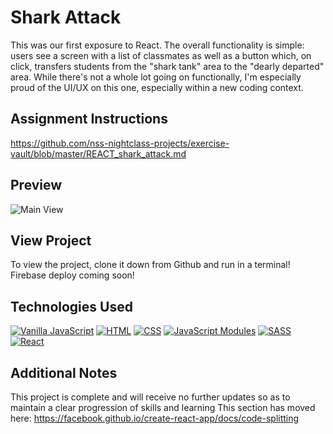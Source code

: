# Shark Attack
This was our first exposure to React. The overall functionality is simple: users see a screen with a list of classmates as well as a button which, on click, transfers students from the "shark tank" area to the "dearly departed" area. While there's not a whole lot going on functionally, I'm especially proud of the UI/UX on this one, especially within a new coding context.

## Assignment Instructions
https://github.com/nss-nightclass-projects/exercise-vault/blob/master/REACT_shark_attack.md

## Preview
![Main View](public/screenshots/ap-shark-attack-demo.gif)

## View Project
To view the project, clone it down from Github and run in a terminal! Firebase deploy coming soon!

## Technologies Used
[![Vanilla JavaScript](https://img.shields.io/badge/-Vanilla%20JavaScript-2c9fcc?style=flat-square)](#) [![HTML](https://img.shields.io/badge/-HTML-2c9fcc?style=flat-square)](#) [![CSS](https://img.shields.io/badge/-CSS-2c9fcc?style=flat-square)](#) [![JavaScript Modules](https://img.shields.io/badge/JavaScript-Modules-lightgrey)](#) [![SASS](https://img.shields.io/badge/-SASS-ff69b4)](#) [![React](https://img.shields.io/badge/-React-yellow)](#)

## Additional Notes
This project is complete and will receive no further updates so as to maintain a clear progression of skills and learning
This section has moved here: https://facebook.github.io/create-react-app/docs/code-splitting
